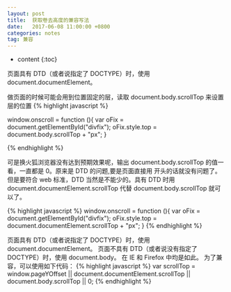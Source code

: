 ```yaml
---
layout: post
title:  获取卷去高度的兼容写法
date:   2017-06-08 11:00:00 +0800
categories: notes
tag: 兼容
---
```


* content
{:toc}



页面具有 DTD（或者说指定了 DOCTYPE）时，使用 document.documentElement。 

做页面的时候可能会用到位置固定的层，读取 document.body.scrollTop 来设置层的位置
{% highlight javascript %}

window.onscroll = function (){ 
var oFix = document.getElementById("divfix"); 
oFix.style.top = document.body.scrollTop + "px"; 
} 

{% endhighlight %}

可是换火狐浏览器没有达到预期效果呢，输出 document.body.scrollTop 的值一看，一直都是 0。原来是 DTD 的问题,要是页面直接用 开头的话就没有问题了。但是要符合 web 标准，DTD 当然是不能少的。具有 DTD 时用 document.documentElement.scrollTop 代替 document.body.scrollTop 就可以了。

{% highlight javascript %}
window.onscroll = function (){ 
var oFix = document.getElementById("divfix"); 
oFix.style.top = document.documentElement.scrollTop + "px"; 
} 
{% endhighlight %}


页面具有 DTD（或者说指定了 DOCTYPE）时，使用 document.documentElement。 
页面不具有 DTD（或者说没有指定了 DOCTYPE）时，使用 document.body。 
在 IE 和 Firefox 中均是如此。 
为了兼容，可以使用如下代码： 
{% highlight javascript %}
var scrollTop = window.pageYOffset 
|| document.documentElement.scrollTop 
|| document.body.scrollTop 
|| 0; 
{% endhighlight %}